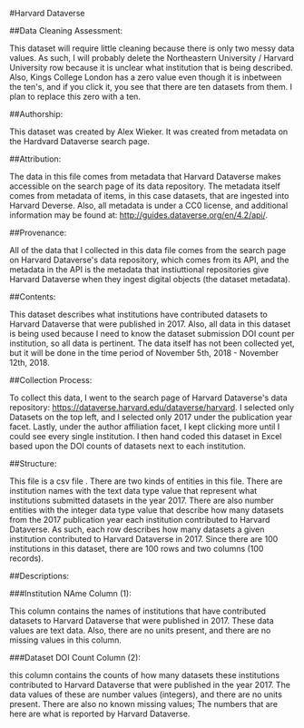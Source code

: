 #Harvard Dataverse

##Data Cleaning Assessment: 

This dataset will require little cleaning because there is only two messy data values. As such, I will probably delete the Northeastern University / Harvard University row because it is unclear what institution that is being described. Also, Kings College London has a zero value even though it is inbetween the ten's, and if you click it, you see that there are ten datasets from them. I plan to replace this zero with a ten.

##Authorship: 

This dataset was created by Alex Wieker. It was created from metadata on the Hardvard Dataverse search page. 

##Attribution: 

The data in this file comes from metadata that Harvard Dataverse makes accessible on the search page of its data repository. The metadata itself comes from metadata of items, in this case datasets, that are ingested into Harvard Deverse. Also, all metadata is under a CC0 license, and additional information may be found at: http://guides.dataverse.org/en/4.2/api/. 

##Provenance: 

All of the data that I collected in this data file comes from the search page on Harvard Dataverse's data repository, which comes from its API, and the metadata in the API is the metadata that instiuttional repositories give Harvard Dataverse when they ingest digital objects (the dataset metadata).

##Contents: 

This dataset describes what institutions have contributed datasets to Harvard Dataverse that were published in 2017. Also, all data in this dataset is being used because I need to know the dataset submission DOI count per institution, so all data is pertinent. The data itself has not been collected yet, but it will be done in the time period of November 5th, 2018 - November 12th, 2018.

##Collection Process: 

To collect this data, I went to the search page of Harvard Dataverse's data repository: 
https://dataverse.harvard.edu/dataverse/harvard. I selected only Datasets on the top left,  and I selected only 2017 under the publication year facet. Lastly, under the author affiliation facet, I kept clicking more until I could see every single institution. I then hand coded this dataset in Excel based upon the DOI counts of datasets next to each institution. 

##Structure: 

This file is a csv file . There are two kinds of entities in this file. There are institution names with the text data type value that represent what institutions submitted datasets in the year 2017. There are also number entities with the integer data type value that describe how many datasets from the 2017 publication year each institution contributed to Harvard Dataverse. As such, each row describes how many datasets a given institution contributed to Harvard Dataverse in 2017. Since there are 100 institutions in this dataset, there are 100 rows and two columns (100 records). 

##Descriptions:

###Institution NAme Column (1): 

This column contains the names of institutions that have contributed datasets to Harvard Dataverse that were published in 2017. These data values are text data. Also, there are no units present, and there are no missing values in this column. 

###Dataset DOI Count Column (2): 

this column contains the counts of how many datasets these institutions contributed to Harvard Dataverse that were published in the year 2017. The data values of these are number values (integers), and there are no units present. There are also no known missing values; The numbers that are here are what is reported by Harvard Dataverse. 

